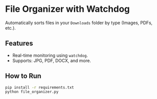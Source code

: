 # File Organizer with Watchdog

Automatically sorts files in your `Downloads` folder by type (Images, PDFs, etc.).

## Features
- Real-time monitoring using `watchdog`.
- Supports: JPG, PDF, DOCX, and more.

## How to Run
```bash
pip install -r requirements.txt
python file_organizer.py
